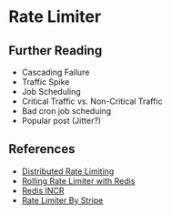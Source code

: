 # Rate Limiter

## Further Reading

* Cascading Failure
* Traffic Spike
* Job Scheduling
* Critical Traffic vs. Non-Critical Traffic
* Bad cron job scheduing
* Popular post \(Jitter?\)



## References

* [Distributed Rate Limiting](https://www.youtube.com/watch?v=xrizarXJgC8)
* [Rolling Rate Limiter with Redis](https://engineering.classdojo.com/blog/2015/02/06/rolling-rate-limiter/)
* [Redis INCR](https://redis.io/commands/INCR)
* [Rate Limiter By Stripe](https://stripe.com/blog/rate-limiters)






